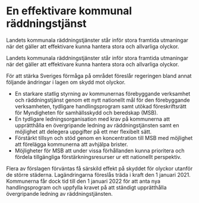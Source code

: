 # En effektivare kommunal räddningstjänst

Landets kommunala räddningstjänster står inför stora framtida utmaningar när det gäller att effektivare kunna hantera stora och allvarliga olyckor.

Landets kommunala räddningstjänster står inför stora framtida utmaningar när det gäller att effektivare kunna hantera stora och allvarliga olyckor.

För att stärka Sveriges förmåga på området föreslår regeringen bland annat följande ändringar i lagen om skydd mot olyckor.

* En starkare statlig styrning av kommunernas förebyggande verksamhet och räddningstjänst genom ett nytt nationellt mål för den förebyggande verksamheten, tydligare handlingsprogram samt utökad föreskriftsrätt för Myndigheten för samhällsskydd och beredskap (MSB).
* En tydligare ledningsorganisation med krav på kommunerna att upprätthålla en övergripande ledning av räddningstjänsten samt en möjlighet att delegera uppgifter på ett mer flexibelt sätt.
* Förstärkt tillsyn och stöd genom en koncentration till MSB med möjlighet att förelägga kommunerna att avhjälpa brister.
* Möjligheter för MSB att under vissa förhållanden kunna prioritera och fördela tillgängliga förstärkningsresurser ur ett nationellt perspektiv.

Flera av förslagen förväntas få särskild effekt på skyddet för olyckor utanför de större städerna. Lagändringarna föreslås träda i kraft den 1 januari 2021. Kommunerna får dock tid till den 1 januari 2022 för att anta nya handlingsprogram och uppfylla kravet på att ständigt upprätthålla övergripande ledning av räddningstjänsten.
